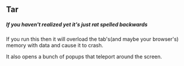 ## Tar
##### If you haven't realized yet it's just rat spelled backwards
If you run this then it will overload the tab's(and maybe your browser's) memory with data and cause it to crash.

It also opens a bunch of popups that teleport around the screen.